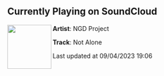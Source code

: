 ## Currently Playing on SoundCloud

[<img align="left" width="100" src="https://i1.sndcdn.com/artworks-Fe1s9UxpLraX-0-t500x500.png">](https://soundcloud.com/ngdproject/not-alone?in=saxurn/sets/acid-override/)

**Artist**: NGD Project 

**Track**: Not Alone

Last updated at 09/04/2023 19:06
